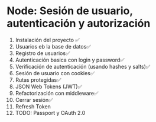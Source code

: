 # Node: Sesión de usuario, autenticación y autorización

1. Instalación del proyecto ✅
2. Usuarios eb la base de datos✅
3. Registro de usuarios✅
4. Autenticación basica con login y password✅
5. Verificación de autenticación (usando hashes y salts)✅
6. Sesión de usuario con cookies✅
7. Rutas protegidas✅
8. JSON Web Tokens (JWT)✅
9. Refactorización con middleware✅
10. Cerrar sesión✅
11. Refresh Token
12. TODO: Passport y OAuth 2.0
